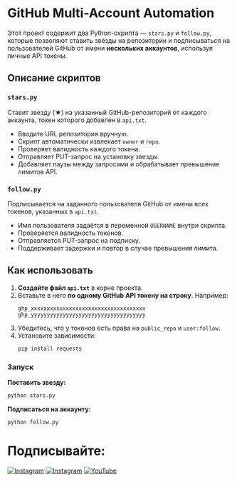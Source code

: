 # GitHub Multi-Account Automation

Этот проект содержит два Python-скрипта — `stars.py` и `follow.py`, которые позволяют ставить звёзды на репозитории и подписываться на пользователей GitHub от имени **нескольких аккаунтов**, используя личные API токены.

## Описание скриптов

### `stars.py`
Ставит звезду (★) на указанный GitHub-репозиторий от каждого аккаунта, токен которого добавлен в `api.txt`.

- Вводите URL репозитория вручную.
- Скрипт автоматически извлекает `owner` и `repo`.
- Проверяет валидность каждого токена.
- Отправляет PUT-запрос на установку звезды.
- Добавляет паузы между запросами и обрабатывает превышение лимитов API.

### `follow.py`
Подписывается на заданного пользователя GitHub от имени всех токенов, указанных в `api.txt`.

- Имя пользователя задаётся в переменной `USERNAME` внутри скрипта.
- Проверяется валидность токенов.
- Отправляется PUT-запрос на подписку.
- Поддерживает задержки и повтор в случае превышения лимита.

## Как использовать

1. **Создайте файл `api.txt`** в корне проекта.
2. Вставьте в него **по одному GitHub API токену на строку**. Например:
    ```
    ghp_xxxxxxxxxxxxxxxxxxxxxxxxxxxxxxxxxxxx
    ghp_yyyyyyyyyyyyyyyyyyyyyyyyyyyyyyyyyyyy
    ```
3. Убедитесь, что у токенов есть права на `public_repo` и `user:follow`.
4. Установите зависимости:
    ```bash
    pip install requests
    ```

### Запуск

**Поставить звезду:**
```bash
python stars.py
```
**Подписаться на аккаунту:**
```bash
python follow.py
```


# Подписывайте:
[![Instagram](https://img.shields.io/badge/INSTAGRAM-FOLLOW-red?style=for-the-badge&logo=instagram)](https://instagram.com/cs.mer6)
[![Instagram](https://img.shields.io/badge/TELEGRAM-CHANNEL-red?style=for-the-badge&logo=telegram)](https://t.me/Networking_Security)
<a href="https://youtube.com/@nukotz?si=1Z6uz0wO2NpOeJUY"><img title="YouTube" src="https://img.shields.io/badge/YouTube-Channel-red?style=for-the-badge&logo=Youtube"></a>
